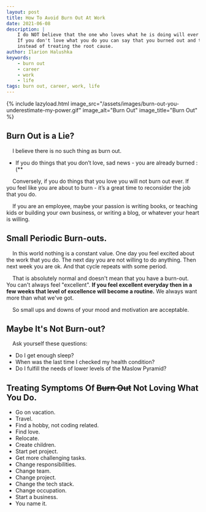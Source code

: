 ```yaml
---
layout: post
title: How To Avoid Burn Out At Work
date: 2021-06-08
description: |
    I do NOT believe that the one who loves what he is doing will ever get a burn out.
    If you don't love what you do you can say that you burned out and try to mask the symptoms 
    instead of treating the root cause.
author: Ilarion Halushka
keywords:
    - burn out
    - career
    - work
    - life
tags: burn out, career, work, life
---
```


{% include lazyload.html image_src="/assets/images/burn-out-you-underestimate-my-power.gif" image_alt="Burn Out" image_title="Burn Out" %}

## Burn Out is a Lie?
&nbsp;&nbsp;&nbsp; I believe there is no such thing as burn out.
* If you do things that you don’t love, sad news - you are already burned :(**

&nbsp;&nbsp;&nbsp; Conversely, if you do things that you love you will not burn out ever.
If you feel like you are about to burn - it’s a great time to reconsider the job that you do.

&nbsp;&nbsp;&nbsp; If you are an employee, maybe your passion is writing books, or teaching kids
or building your own business, or writing a blog, or whatever your heart is willing.

## Small Periodic Burn-outs.
&nbsp;&nbsp;&nbsp; In this world nothing is a constant value. One day you feel excited about the work that you do.
The next day you are not willing to do anything. Then next week you are ok. And that cycle repeats with some period.

&nbsp;&nbsp;&nbsp; That is absolutely normal and doesn't mean that you have a burn-out. 
You can't always feel "excellent". 
**If you feel excellent everyday then in a few weeks that level of excellence will become a routine.**
We always want more than what we've got.

&nbsp;&nbsp;&nbsp; So small ups and downs of your mood and motivation are acceptable.

## Maybe It's Not Burn-out?
&nbsp;&nbsp;&nbsp; Ask yourself these questions:
* Do I get enough sleep?
* When was the last time I checked my health condition?
* Do I fulfill the needs of lower levels of the Maslow Pyramid?

## Treating Symptoms Of ~~Burn Out~~ Not Loving What You Do.
* Go on vacation.
* Travel.
* Find a hobby, not coding related.
* Find love.
* Relocate.
* Create children.
* Start pet project.
* Get more challenging tasks.
* Change responsibilities.
* Change team.
* Change project.
* Change the tech stack.
* Change occupation.
* Start a business.
* You name it.

